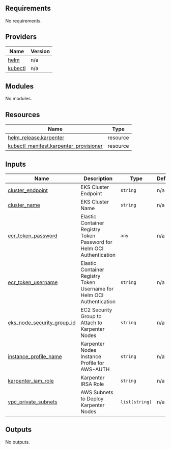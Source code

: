 ## Requirements

No requirements.

## Providers

| Name | Version |
|------|---------|
| <a name="provider_helm"></a> [helm](#provider\_helm) | n/a |
| <a name="provider_kubectl"></a> [kubectl](#provider\_kubectl) | n/a |

## Modules

No modules.

## Resources

| Name | Type |
|------|------|
| [helm_release.karpenter](https://registry.terraform.io/providers/hashicorp/helm/latest/docs/resources/release) | resource |
| [kubectl_manifest.karpenter_provisioner](https://registry.terraform.io/providers/gavinbunney/kubectl/latest/docs/resources/manifest) | resource |

## Inputs

| Name | Description | Type | Default | Required |
|------|-------------|------|---------|:--------:|
| <a name="input_cluster_endpoint"></a> [cluster\_endpoint](#input\_cluster\_endpoint) | EKS Cluster Endpoint | `string` | n/a | yes |
| <a name="input_cluster_name"></a> [cluster\_name](#input\_cluster\_name) | EKS Cluster Name | `string` | n/a | yes |
| <a name="input_ecr_token_password"></a> [ecr\_token\_password](#input\_ecr\_token\_password) | Elastic Container Registry Token Password for Helm OCI Authentication | `any` | n/a | yes |
| <a name="input_ecr_token_username"></a> [ecr\_token\_username](#input\_ecr\_token\_username) | Elastic Container Registry Token Username for Helm OCI Authentication | `string` | n/a | yes |
| <a name="input_eks_node_security_group_id"></a> [eks\_node\_security\_group\_id](#input\_eks\_node\_security\_group\_id) | EC2 Security Group to Attach to Karpenter Nodes | `string` | n/a | yes |
| <a name="input_instance_profile_name"></a> [instance\_profile\_name](#input\_instance\_profile\_name) | Karpenter Nodes Instance Profile for AWS-AUTH | `string` | n/a | yes |
| <a name="input_karpenter_iam_role"></a> [karpenter\_iam\_role](#input\_karpenter\_iam\_role) | Karpenter IRSA Role | `string` | n/a | yes |
| <a name="input_vpc_private_subnets"></a> [vpc\_private\_subnets](#input\_vpc\_private\_subnets) | AWS Subnets to Deploy Karpenter Nodes | `list(string)` | n/a | yes |

## Outputs

No outputs.
